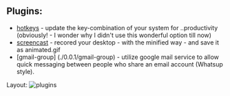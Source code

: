 Plugins:
-----------

* [hotkeys](./0.0.1/hotkeys) - update the key-combination of your system for ..productivity (obviously! - I wonder why I didn't use this wonderful option till now)
* [screencast](./0.0.1/screencast) - recored your desktop - with the minified way - and save it as animated.gif
* [gmail-group] (./0.0.1/gmail-group) - utilize google mail service to allow quick messaging between people who share an email account (Whatsup style).



Layout:
![plugins](./.treeL2)
